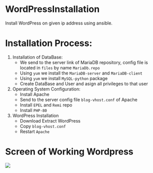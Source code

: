 # WordPressInstallation

Install WordPress on given ip address using ansible.

# Installation Process:
1. Installation of DataBase:
    - We send to the server link of MariaDB repository, config file is located in `files` by name `MariaDb.repo`
    - Using `yum` we install the `MariaDB-server` and `MariaDB-client`
    - Using `yum` we install `MySQL-python` package
    - Create DataBase and User and asign all privileges to that user
2. Operating System Configuration:
    - Install Apache
    - Send to the server config file `blog-vhost.conf` of Apache
    - Install `EPEL` and `Remi` repo 
    - Install `PHP-80`
3. WordPress Installation
    - Download Extract WordPress
    - Copy `blog-vhost.conf`
    - Restart `Apache`

# Screen of Working Wordpress
![](./application.jpg)
